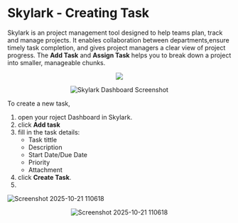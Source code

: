 # Skylark - Creating Task 
Skylark is an project management tool designed to help teams plan, track and manage projects. It enables collaboration between departments,ensure timely task completion, and gives project managers a clear view of project progress. The **Add Task** and **Assign Task** helps you to break down a project into smaller, manageable chunks.  

<p align=center>
<img src=https://github.com/user-attachments/assets/37389c24-6d76-4dd4-ae00-5361836408d2
</p>    

<p align="center">
  <img src="https://github.com/user-attachments/assets/37389c24-6d76-4dd4-ae00-5361836408d2/abc123456789.png" alt="Skylark Dashboard Screenshot" />
</p>

To create a new task,
1. open your roject Dashboard in Skylark.  
2. click **Add task**  
3. fill in the task details:  
   - Task tittle
   - Description
   - Start Date/Due Date
   - Priority
   - Attachment
4. click **Create Task**.
5. 
 
![Screenshot 2025-10-21 110618](https://github.com/user-attachments/assets/0e30aeaf-7fb0-478d-8cd6-63c11b2ce750)  
<p align="center">
  <img src="https://github.com/user-attachments/assets/0e30aeaf-7fb0-478d-8cd6-63c11b2ce750" alt="Screenshot 2025-10-21 110618" />
</p>

      
 



